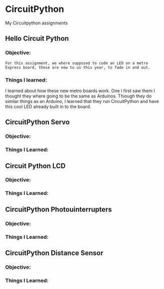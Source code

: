 # CircuitPython
My Circuitpython assignments

## Hello Circuit Python
  ### Objective:
    For this assignment, we where supposed to code an LED on a metro Express board, these are new to us this year, to fade in and out. 
  ### Things I learned: 
  I learned about how these new metro boards work. One I first saw them I thought they where going to be the same as Arduinos. Thiough they do similar things as an Arduino, I learned that they run CircuitPython and have this cool LED already built in to the board.
  
    
## CircuitPython Servo
  ### Objective:
  
  ### Things I Learned:
  
## Circuit Python LCD
  ### Objective:
  
  ### Things I Learned:
  
## CircuitPython Photouinterrupters
  ### Objective:
  
  ### Things I Learned:
  
## CircuitPython Distance Sensor
  ### Objective:
  
  ### Things I Learned:
  
